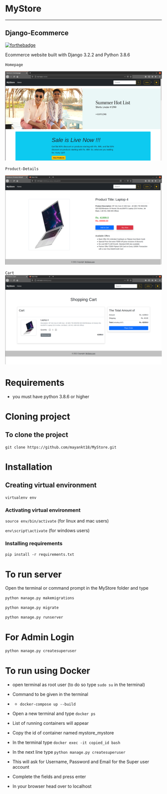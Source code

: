 # MyStore
---

## Django-Ecommerce

[![forthebadge](https://forthebadge.com/images/badges/made-with-python.svg)](https://forthebadge.com)

Ecommerce website built with Django 3.2.2 and Python 3.8.6

`Homepage`

![image](https://github.com/mayankt18/MyStore/blob/main/screenshots/homepage.png)

`Product-Details`

![image](https://github.com/mayankt18/MyStore/blob/main/screenshots/details.png)

`Cart`
![image](https://github.com/mayankt18/MyStore/blob/main/screenshots/cart.png)

# Requirements

- you must have python 3.8.6 or higher

# Cloning project

 ## To clone the project

`git clone https://github.com/mayankt18/MyStore.git`

# Installation

## Creating virtual environment

`virtualenv env`

 ### Activating virtual environment

  `source env/bin/activate` (for linux and mac users)

  `env\script\activate` (for windows users)

 ### Installing requirements

  `pip install -r requirements.txt`

# To run server

 Open the terminal or command prompt in the MyStore folder and type

 `python manage.py makemigrations`

 `python manage.py migrate`

 `python manage.py runserver`

# For Admin Login

```python
python manage.py createsuperuser
```

# To run using Docker

- open terminal as root user (to do so type `sudo su` in the terminal)
- Command to be given in the terminal
- - `docker-compose up --build`

- Open a new terminal and type `docker ps`
- List of running containers will appear
- Copy the id of container named mystore_mystore
- In the terminal type `docker exec -it copied_id bash`
- In the next line type `python manage.py createsuperuser`
- This will ask for Username, Password and Email for the Super user account 
- Complete the fields and press enter

- In your browser head over to localhost